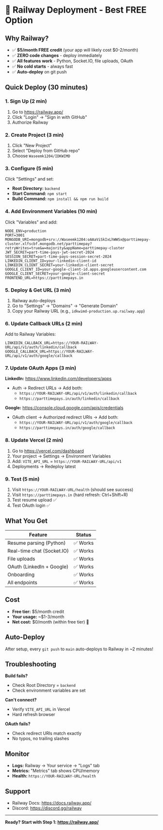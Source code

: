 # 🚀 Railway Deployment - Best FREE Option

## Why Railway?
- ✅ **$5/month FREE credit** (your app will likely cost $0-2/month)
- ✅ **ZERO code changes** - deploy immediately
- ✅ **All features work** - Python, Socket.IO, file uploads, OAuth
- ✅ **No cold starts** - always fast
- ✅ **Auto-deploy** on git push

## Quick Deploy (30 minutes)

### 1. Sign Up (2 min)
1. Go to https://railway.app/
2. Click "Login" → "Sign in with GitHub"
3. Authorize Railway

### 2. Create Project (3 min)
1. Click "New Project"
2. Select "Deploy from GitHub repo"
3. Choose `Waseemk1204/IDKWIMD`

### 3. Configure (5 min)
Click "Settings" and set:
- **Root Directory:** `backend`
- **Start Command:** `npm start`
- **Build Command:** `npm install && npm run build`

### 4. Add Environment Variables (10 min)
Click "Variables" and add:

```
NODE_ENV=production
PORT=3001
MONGODB_URI=mongodb+srv://Waseemk1204:oAAaViSkIxLhWWSx@parttimepay-cluster.xlfscbf.mongodb.net/parttimepay?retryWrites=true&w=majority&appName=parttimepay-cluster
JWT_SECRET=part-time-pays-jwt-secret-2024
SESSION_SECRET=part-time-pays-session-secret-2024
LINKEDIN_CLIENT_ID=your-linkedin-client-id
LINKEDIN_CLIENT_SECRET=your-linkedin-client-secret
GOOGLE_CLIENT_ID=your-google-client-id.apps.googleusercontent.com
GOOGLE_CLIENT_SECRET=your-google-client-secret
FRONTEND_URL=https://parttimepays.in
```

### 5. Deploy & Get URL (3 min)
1. Railway auto-deploys
2. Go to "Settings" → "Domains" → "Generate Domain"
3. Copy your Railway URL (e.g., `idkwimd-production.up.railway.app`)

### 6. Update Callback URLs (2 min)
Add to Railway Variables:
```
LINKEDIN_CALLBACK_URL=https://YOUR-RAILWAY-URL/api/v1/auth/linkedin/callback
GOOGLE_CALLBACK_URL=https://YOUR-RAILWAY-URL/api/v1/auth/google/callback
```

### 7. Update OAuth Apps (3 min)

**LinkedIn:** https://www.linkedin.com/developers/apps
- Auth → Redirect URLs → Add both:
  - `https://YOUR-RAILWAY-URL/api/v1/auth/linkedin/callback`
  - `https://parttimepays.in/auth/linkedin/callback`

**Google:** https://console.cloud.google.com/apis/credentials
- OAuth client → Authorized redirect URIs → Add both:
  - `https://YOUR-RAILWAY-URL/api/v1/auth/google/callback`
  - `https://parttimepays.in/auth/google/callback`

### 8. Update Vercel (2 min)
1. Go to https://vercel.com/dashboard
2. Your project → Settings → Environment Variables
3. Add: `VITE_API_URL` = `https://YOUR-RAILWAY-URL/api/v1`
4. Deployments → Redeploy latest

### 9. Test (5 min)
1. Visit `https://YOUR-RAILWAY-URL/health` (should see success)
2. Visit `https://parttimepays.in` (hard refresh: Ctrl+Shift+R)
3. Test resume upload ✅
4. Test OAuth login ✅

## What You Get
| Feature | Status |
|---------|--------|
| Resume parsing (Python) | ✅ Works |
| Real-time chat (Socket.IO) | ✅ Works |
| File uploads | ✅ Works |
| OAuth (LinkedIn + Google) | ✅ Works |
| Onboarding | ✅ Works |
| All endpoints | ✅ Works |

## Cost
- **Free tier:** $5/month credit
- **Your usage:** ~$1-3/month
- **Net cost:** $0/month (within free tier) 🎉

## Auto-Deploy
After setup, every `git push` to `main` auto-deploys to Railway in ~2 minutes!

## Troubleshooting

**Build fails?**
- Check Root Directory = `backend`
- Check environment variables are set

**Can't connect?**
- Verify `VITE_API_URL` in Vercel
- Hard refresh browser

**OAuth fails?**
- Check redirect URIs match exactly
- No typos, no trailing slashes

## Monitor
- **Logs:** Railway → Your service → "Logs" tab
- **Metrics:** "Metrics" tab shows CPU/memory
- **Health:** `https://YOUR-RAILWAY-URL/health`

## Support
- Railway Docs: https://docs.railway.app/
- Discord: https://discord.gg/railway

---

**Ready? Start with Step 1: https://railway.app/**


